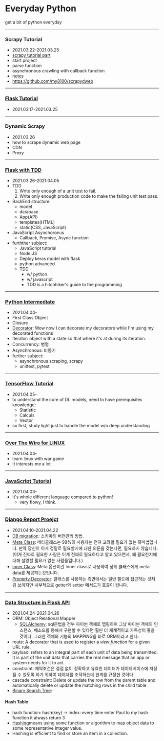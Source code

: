 # Everyday Python

get a bit of python everyday

---

### Scrapy Tutorial
- 2021.03.22-2021.03.25
- [scrapy tutorial part](https://towardsdatascience.com/a-minimalist-end-to-end-scrapy-tutorial-part-i-11e350bcdec0)
- start project
- parse function
- asynchronous crawling with callback function
- [notes](./scrapy_tutorial/notes.md)
- https://github.com/my8100/scrapydweb

---

### [Flask Tutorial](https://www.youtube.com/channel/UCCezIgC97PvUuR4_gbFUs5g)
- 2021.03.17-2021.03.25

---

### Dynamic Scrapy

- 2021.03.26
- how to scrape dynamic web page
- CDN
- Proxy

---

### [Flask with TDD](https://www.youtube.com/watch?v=eAPmXQ0dC7Q&t=851s)

- 2021.03.26-2021.04.05
- TDD
  1. Write only enough of a unit test to fail.
  2. Write only enough production code to make the failing unit test pass.
- BackEnd structure:
  - model
  - database
  - App(API)
  - templates(HTML)
  - static(CSS, JavaScript)
- JavaScript Asynchoronus
  - Callback, Promise, Async function
- furthther subject:
  - JavaScript tutorial
  - Node.JS
  - Deploy keras model with flask 
  - python advanced
  - TDD
    - w/ python
    - w/ javascript
    - TDD is a hitchhiker's guide to the programming

---

### [Python Intermediate](https://www.inflearn.com/course/프로그래밍-파이썬-중급-인프런-오리지널)

- 2021.04.04-
- First Class Object
- Closure
- [Decorator](https://www.youtube.com/watch?v=FsAPt_9Bf3U): Wow now I can decorate my decorators while I'm using my decorated functions
- Iterator: object with a state so that where it's at during its iteration.
- Concurrency: 병렬
- Asynchronous: 비동기
- further subject:
  - asynchronous scraping, scrapy
  - unittest, pytest

---

### [TensorFlow Tutorial](https://www.youtube.com/watch?v=HPjBY1H-U4U&list=PLhhyoLH6IjfxVOdVC1P1L5z5azs0XjMsb&index=2)

- 2021.04.05-
- to understand the core of DL models, need to have prerequisites knowledge:
  - Statistic
  - Calculs
  - Vector
- so first, study light just to handle the model w/o deep understanding

---

### [Over The Wire for LINUX](https://www.inflearn.com/course/linux-3#)

- 2021.04.04-
- learn linux with war game
- It interests me a lot

---

### [JavaScript Tutorial](https://www.youtube.com/channel/UC_4u-bXaba7yrRz_6x6kb_w)

- 2021.04.03-
- It's whole different language compared to python!
  - very flowy, I think.

---

### [Django Report Proejct](https://www.youtube.com/watch?v=tLq20htu3ss&t=11299s)

- 2021.04.10-2021.04.22
- [DB migration](https://life-with-coding.tistory.com/68): 스키마의 버전관리 방법.
- [Meta Class](https://tech.ssut.me/understanding-python-metaclasses/): 메타클래스는 99%의 사용자는 전혀 고려할 필요가 없는 흑마법입니다. 만약 당신이 이게 정말로 필요할지에 대한 의문을 갖는다면, 필요하지 않습니다. (이게 진짜로 필요한 사람은 이게 진짜로 필요하다고 알고 있으면서, 왜 필요한지에 대해 설명할 필요가 없는 사람들입니다.)
- [Inner Class](https://has3ong.tistory.com/236): Meta 옵션이란 Inner class로 사용하여 상위 클래스에게 meta data를 제공하는것입니다.
- [Property Decorator](https://www.daleseo.com/python-property/): 클래스를 사용하는 측면에서는 일반 필드에 접근하는 것처럼 보이지만 내부적으로 getter와 setter 메서드가 호출이 됩니다.

---

### [Data Structure in Flask API](https://www.youtube.com/watch?v=74NW-84BqbA)

- 2021.04.24-2021.04.26
- ORM: Object Relational Mapper
  - [SQLAlchemy](https://dongchans.github.io/2019/28/): sql문법을 전부 파이썬 객체로 맵핑하여 그냥 파이썬 객체의 인스턴스, 메소드를 통해서 구현할 수 있다면 훨씬 더 체계적이고 가독성이 좋을 것이다. 그러한 객체와 기능의 MAPPING을 바로 ORM이라고 한다.
- route: A decorator that is used to register a *view function* for a given URL rule.
- payload: refers to an integral part of each unit of data being transmitted. It is part of the unit data that carries the real message that an app or system needs for it to act.
- constraint: 제약조건은 결점 없이 정확하고 유효한 데이터가 데이터베이스에 저장될 수 있도록 하기 위하여 데이터를 조작하는데 한계를 규정한 것이다
- cascade constraint: Delete or update the row from the parent table and automatically delete or update the matching rows in the child table
- [Binary Search Tree](https://junumoon.github.io/posts/til_recursive_function_without_return/): 

#### Hash Table

- hash function: hash(key) -> index: every time enter Paul to my hash function it always return 3
- [Hashing](https://www.freecodecamp.org/news/what-is-hashing/)means using some function or algorithm to map object data to some representative integer value.
- Hashing is efficient to find or store an item in a collection.
